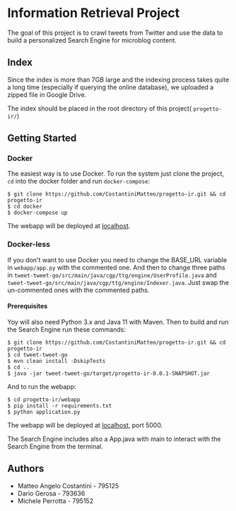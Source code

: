 # Information Retrieval Project
The goal of this project is to crawl tweets from Twitter and use the data to build a personalized Search Engine for microblog content.

## Index

Since the index is more than 7GB large and the indexing process takes quite a long time (especially if querying the online database), we uploaded a zipped file in Google Drive.

The index should be placed in the root directory of this project( `progetto-ir/`)

## Getting Started

### Docker
The easiest way is to use Docker. To run the system just clone the project, `cd` into the docker folder and run `docker-compose`:

```
$ git clone https://github.com/CostantiniMatteo/progetto-ir.git && cd progetto-ir
$ cd docker
$ docker-compose up
```

The webapp will be deployed at [localhost](http://127.0.0.1).

### Docker-less

If you don't want to use Docker you need to change the BASE_URL variable in `webapp/app.py` with the commented one.
And then to change three paths in `tweet-tweet-go/src/main/java/cgp/ttg/engine/UserProfile.java` and `tweet-tweet-go/src/main/java/cgp/ttg/engine/Indexer.java`. Just swap the un-commented ones with the commented paths.

#### Prerequisites
Yoy will also need Python 3.x and Java 11 with Maven.
Then to build and run the Search Engine run these commands:

```
$ git clone https://github.com/CostantiniMatteo/progetto-ir.git && cd progetto-ir
$ cd tweet-tweet-go
$ mvn clean install -DskipTests
$ cd ..
$ java -jar tweet-tweet-go/target/progetto-ir-0.0.1-SNAPSHOT.jar
```

And to run the webapp:
```
$ cd progetto-ir/webapp
$ pip install -r requirements.txt
$ python application.py
```

The webapp will be deployed at [localhost](http://127.0.0.1:5000), port 5000.

The Search Engine includes also a App.java with main to interact with the Search Engine from the terminal.

## Authors
* Matteo Angelo Costantini - 795125
* Dario Gerosa - 793636
* Michele Perrotta - 795152
